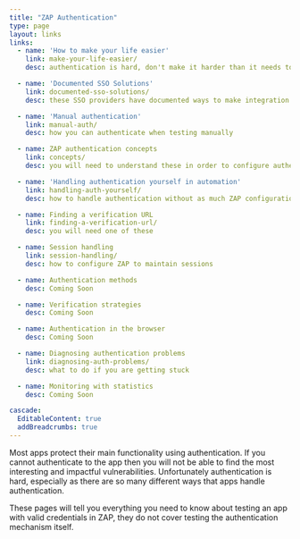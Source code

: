 ```yaml
---
title: "ZAP Authentication"
type: page
layout: links
links:
  - name: 'How to make your life easier'
    link: make-your-life-easier/
    desc: authentication is hard, don't make it harder than it needs to be

  - name: 'Documented SSO Solutions'
    link: documented-sso-solutions/
    desc: these SSO providers have documented ways to make integration with tools like ZAP easier

  - name: 'Manual authentication'
    link: manual-auth/
    desc: how you can authenticate when testing manually

  - name: ZAP authentication concepts
    link: concepts/
    desc: you will need to understand these in order to configure authentication in ZAP

  - name: 'Handling authentication yourself in automation'
    link: handling-auth-yourself/
    desc: how to handle authentication without as much ZAP configuration

  - name: Finding a verification URL
    link: finding-a-verification-url/
    desc: you will need one of these

  - name: Session handling
    link: session-handling/
    desc: how to configure ZAP to maintain sessions

  - name: Authentication methods
    desc: Coming Soon

  - name: Verification strategies
    desc: Coming Soon

  - name: Authentication in the browser
    desc: Coming Soon

  - name: Diagnosing authentication problems
    link: diagnosing-auth-problems/
    desc: what to do if you are getting stuck

  - name: Monitoring with statistics
    desc: Coming Soon

cascade:
  EditableContent: true
  addBreadcrumbs: true
---
```


Most apps protect their main functionality using authentication.
If you cannot authenticate to the app then you will not be able to find the most interesting and impactful vulnerabilities.
Unfortunately authentication is hard, especially as there are so many different ways that apps handle authentication.

These pages will tell you everything you need to know about testing an app with valid credentials in ZAP,
they do not cover testing the authentication mechanism itself.
